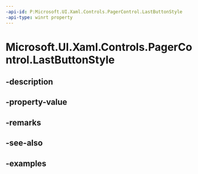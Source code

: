 ```yaml
---
-api-id: P:Microsoft.UI.Xaml.Controls.PagerControl.LastButtonStyle
-api-type: winrt property
---
```


# Microsoft.UI.Xaml.Controls.PagerControl.LastButtonStyle

<!--
public Windows.UI.Xaml.Style LastButtonStyle { get; set; }
-->


## -description

## -property-value

## -remarks

## -see-also

## -examples


